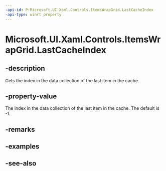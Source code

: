 ```yaml
---
-api-id: P:Microsoft.UI.Xaml.Controls.ItemsWrapGrid.LastCacheIndex
-api-type: winrt property
---
```


<!-- Property syntax
public int LastCacheIndex { get; }
-->

# Microsoft.UI.Xaml.Controls.ItemsWrapGrid.LastCacheIndex

## -description
Gets the index in the data collection of the last item in the cache.

## -property-value
The index in the data collection of the last item in the cache. The default is -1.

## -remarks

## -examples

## -see-also
